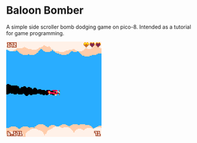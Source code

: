 # Baloon Bomber

A simple side scroller bomb dodging game on pico-8.
Intended as a tutorial for game programming.
  
  ![smoke](https://github.com/Siapran/baloonbomber/raw/master/smoke.gif)

